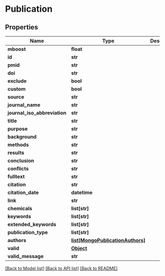 # Publication

## Properties
Name | Type | Description | Notes
------------ | ------------- | ------------- | -------------
**mboost** | **float** |  | [optional] 
**id** | **str** |  | 
**pmid** | **str** |  | [optional] 
**doi** | **str** |  | [optional] 
**exclude** | **bool** |  | [optional] 
**custom** | **bool** |  | [optional] 
**source** | **str** |  | 
**journal_name** | **str** |  | 
**journal_iso_abbreviation** | **str** |  | [optional] 
**title** | **str** |  | 
**purpose** | **str** |  | [optional] 
**background** | **str** |  | [optional] 
**methods** | **str** |  | [optional] 
**results** | **str** |  | [optional] 
**conclusion** | **str** |  | [optional] 
**conflicts** | **str** |  | [optional] 
**fulltext** | **str** |  | [optional] 
**citation** | **str** |  | 
**citation_date** | **datetime** |  | 
**link** | **str** |  | [optional] 
**chemicals** | **list[str]** |  | [optional] 
**keywords** | **list[str]** |  | [optional] 
**extended_keywords** | **list[str]** |  | [optional] 
**publication_type** | **list[str]** |  | [optional] 
**authors** | [**list[MongoPublicationAuthors]**](MongoPublicationAuthors.md) |  | [optional] 
**valid** | [**Object**](Object.md) |  | [optional] 
**valid_message** | **str** |  | [optional] 

[[Back to Model list]](../README.md#documentation-for-models) [[Back to API list]](../README.md#documentation-for-api-endpoints) [[Back to README]](../README.md)


